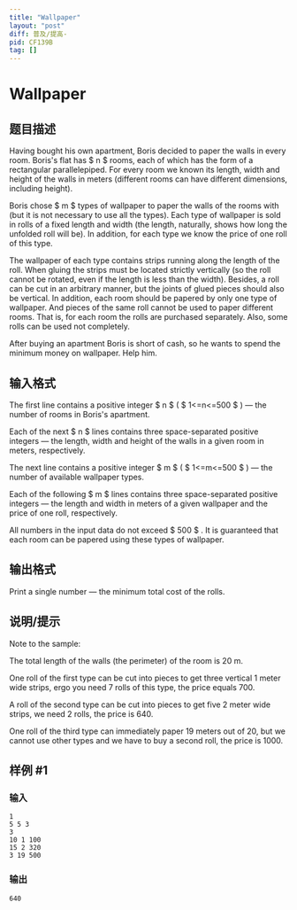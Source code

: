 ```yaml
---
title: "Wallpaper"
layout: "post"
diff: 普及/提高-
pid: CF139B
tag: []
---
```


# Wallpaper

## 题目描述

Having bought his own apartment, Boris decided to paper the walls in every room. Boris's flat has $ n $ rooms, each of which has the form of a rectangular parallelepiped. For every room we known its length, width and height of the walls in meters (different rooms can have different dimensions, including height).

Boris chose $ m $ types of wallpaper to paper the walls of the rooms with (but it is not necessary to use all the types). Each type of wallpaper is sold in rolls of a fixed length and width (the length, naturally, shows how long the unfolded roll will be). In addition, for each type we know the price of one roll of this type.

The wallpaper of each type contains strips running along the length of the roll. When gluing the strips must be located strictly vertically (so the roll cannot be rotated, even if the length is less than the width). Besides, a roll can be cut in an arbitrary manner, but the joints of glued pieces should also be vertical. In addition, each room should be papered by only one type of wallpaper. And pieces of the same roll cannot be used to paper different rooms. That is, for each room the rolls are purchased separately. Also, some rolls can be used not completely.

After buying an apartment Boris is short of cash, so he wants to spend the minimum money on wallpaper. Help him.

## 输入格式

The first line contains a positive integer $ n $ ( $ 1<=n<=500 $ ) — the number of rooms in Boris's apartment.

Each of the next $ n $ lines contains three space-separated positive integers — the length, width and height of the walls in a given room in meters, respectively.

The next line contains a positive integer $ m $ ( $ 1<=m<=500 $ ) — the number of available wallpaper types.

Each of the following $ m $ lines contains three space-separated positive integers — the length and width in meters of a given wallpaper and the price of one roll, respectively.

All numbers in the input data do not exceed $ 500 $ . It is guaranteed that each room can be papered using these types of wallpaper.

## 输出格式

Print a single number — the minimum total cost of the rolls.

## 说明/提示

Note to the sample:

The total length of the walls (the perimeter) of the room is 20 m.

One roll of the first type can be cut into pieces to get three vertical 1 meter wide strips, ergo you need 7 rolls of this type, the price equals 700.

A roll of the second type can be cut into pieces to get five 2 meter wide strips, we need 2 rolls, the price is 640.

One roll of the third type can immediately paper 19 meters out of 20, but we cannot use other types and we have to buy a second roll, the price is 1000.

## 样例 #1

### 输入

```
1
5 5 3
3
10 1 100
15 2 320
3 19 500

```

### 输出

```
640

```

